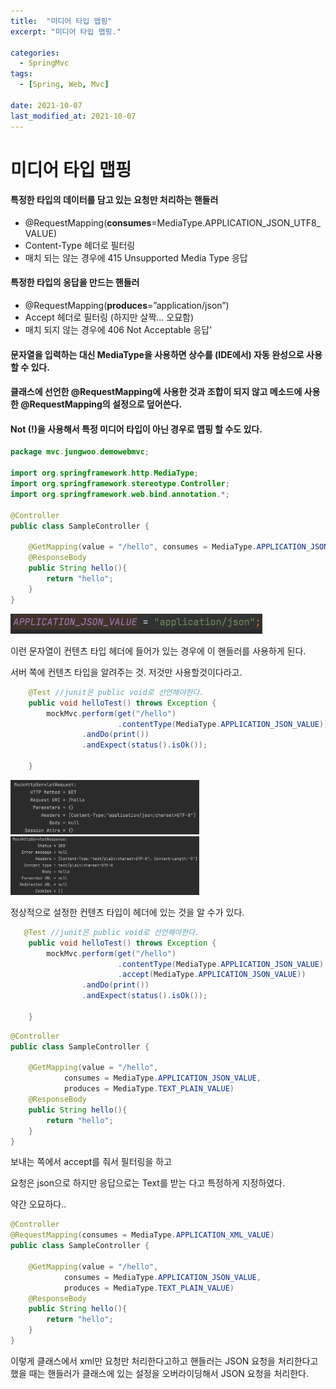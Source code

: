 ```yaml
---
title:  "미디어 타입 맵핑"
excerpt: "미디어 타입 맵핑."

categories:
  - SpringMvc
tags:
  - [Spring, Web, Mvc]
 
date: 2021-10-07
last_modified_at: 2021-10-07
---
```




# 미디어 타입 맵핑

#### 특정한 타입의 데이터를 담고 있는 요청만 처리하는 핸들러

- @RequestMapping(**consumes**=MediaType.APPLICATION_JSON_UTF8_VALUE)
- Content-Type 헤더로 필터링
- 매치 되는 않는 경우에 415 Unsupported Media Type 응답

#### 특정한 타입의 응답을 만드는 핸들러

- @RequestMapping(**produces**=”application/json”)
- Accept 헤더로 필터링 (하지만 살짝... 오묘함)
- 매치 되지 않는 경우에 406 Not Acceptable 응답'





#### 문자열을 입력하는 대신 MediaType을 사용하면 상수를 (IDE에서) 자동 완성으로 사용할 수 있다.



#### 클래스에 선언한 @RequestMapping에 사용한 것과 조합이 되지 않고 메소드에 사용한 @RequestMapping의 설정으로 덮어쓴다.



#### Not (!)을 사용해서 특정 미디어 타입이 아닌 경우로 맵핑 할 수도 있다.





```java
package mvc.jungwoo.demowebmvc;

import org.springframework.http.MediaType;
import org.springframework.stereotype.Controller;
import org.springframework.web.bind.annotation.*;

@Controller
public class SampleController {

    @GetMapping(value = "/hello", consumes = MediaType.APPLICATION_JSON_VALUE)
    @ResponseBody
    public String hello(){
        return "hello";
    }
}
```

<img src="/assets/images/image-20211006125151887.png" alt="image-20211006125151887" style="width:80%;" />

이런 문자열이 컨텐츠 타입 헤더에 들어가 있는 경우에 이 핸들러를 사용하게 된다.

서버 쪽에 컨텐츠 타입을 알려주는 것. 저것만 사용할것이다라고.



```java
    @Test //junit은 public void로 선언해야한다.
    public void helloTest() throws Exception {
        mockMvc.perform(get("/hello")
                        .contentType(MediaType.APPLICATION_JSON_VALUE))
                .andDo(print())
                .andExpect(status().isOk());

    }
```



<img src="/assets/images/image-20211006125519046.png" alt="image-20211006125519046" style="width:60%;" />

<img src="/assets/images/image-20211006125538741.png" alt="image-20211006125538741" style="width:60%;" />



정상적으로 설정한 컨텐츠 타입이 헤더에 있는 것을 알 수가 있다.



```java
   @Test //junit은 public void로 선언해야한다.
    public void helloTest() throws Exception {
        mockMvc.perform(get("/hello")
                        .contentType(MediaType.APPLICATION_JSON_VALUE)
                        .accept(MediaType.APPLICATION_JSON_VALUE))
                .andDo(print())
                .andExpect(status().isOk());

    }
```

```java
@Controller
public class SampleController {

    @GetMapping(value = "/hello", 
            consumes = MediaType.APPLICATION_JSON_VALUE,
            produces = MediaType.TEXT_PLAIN_VALUE)
    @ResponseBody
    public String hello(){
        return "hello";
    }
}
```



보내는 쪽에서 accept를 줘서 필터링을 하고

요청은 json으로 하지만 응답으로는 Text를 받는 다고 특정하게 지정하였다.

약간 오묘하다..



```java
@Controller
@RequestMapping(consumes = MediaType.APPLICATION_XML_VALUE)
public class SampleController {

    @GetMapping(value = "/hello",
            consumes = MediaType.APPLICATION_JSON_VALUE,
            produces = MediaType.TEXT_PLAIN_VALUE)
    @ResponseBody
    public String hello(){
        return "hello";
    }
}

```

이렇게 클래스에서 xml만 요청만 처리한다고하고 핸들러는 JSON 요청을 처리한다고 했을 때는 핸들러가 클래스에 있는 설정을 오버라이딩해서 JSON 요청을 처리한다.



